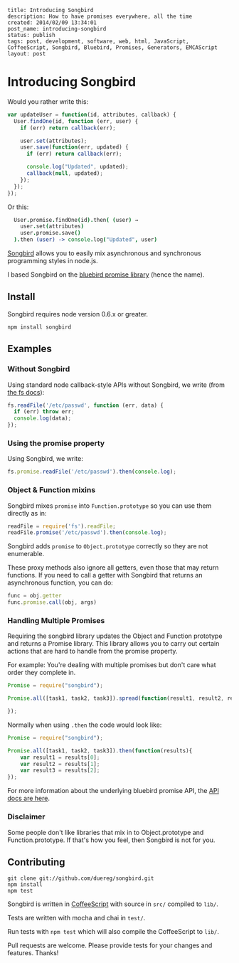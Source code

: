 ﻿```
title: Introducing Songbird
description: How to have promises everywhere, all the time
created: 2014/02/09 13:34:01
post_name: introducing-songbird
status: publish
tags: post, development, software, web, html, JavaScript, CoffeeScript, Songbird, Bluebird, Promises, Generators, EMCAScript
layout: post
```

# Introducing Songbird

Would you rather write this:

```javascript
var updateUser = function(id, attributes, callback) {
  User.findOne(id, function (err, user) {
    if (err) return callback(err);

    user.set(attributes);
    user.save(function(err, updated) {
      if (err) return callback(err);

      console.log("Updated", updated);
      callback(null, updated);
    });
  });
});
```

Or this:

```coffeescript
  User.promise.findOne(id).then( (user) →
    user.set(attributes)
    user.promise.save()
  ).then (user) -> console.log("Updated", user)
```

[Songbird](http://www.github.com/duereg/songbird) allows you to easily mix asynchronous and synchronous programming styles in node.js.

I based Songbird on the [bluebird promise library](https://raw2.github.com/petkaantonov/bluebird/master/API.md) (hence the name).

Install
-------

Songbird requires node version 0.6.x or greater.

```
npm install songbird
```

Examples
-----


### Without Songbird

Using standard node callback-style APIs without Songbird, we write
(from [the fs docs](http://nodejs.org/docs/v0.6.14/api/fs.html#fs_fs_readfile_filename_encoding_callback)):

```javascript
fs.readFile('/etc/passwd', function (err, data) {
  if (err) throw err;
  console.log(data);
});
```

### Using the promise property

Using Songbird, we write:

```javascript
fs.promise.readFile('/etc/passwd').then(console.log);
```

### Object & Function mixins

Songbird mixes `promise` into `Function.prototype` so you can
use them directly as in:

```javascript
readFile = require('fs').readFile;
readFile.promise('/etc/passwd').then(console.log);
```

Songbird adds `promise` to `Object.prototype` correctly so they
are not enumerable.

These proxy methods also ignore all getters, even those that may
return functions. If you need to call a getter with Songbird that returns an
asynchronous function, you can do:

```javascript
func = obj.getter
func.promise.call(obj, args)
```

### Handling Multiple Promises

Requiring the songbird library updates the Object and Function prototype and returns a Promise library. This library allows you to carry out certain actions that are hard to handle from the promise property.

For example: You're dealing with multiple promises but don't care what order they complete in.

```js
Promise = require("songbird");

Promise.all([task1, task2, task3]).spread(function(result1, result2, result3){

});
```

Normally when using `.then` the code would look like:

```js
Promise = require("songbird");

Promise.all([task1, task2, task3]).then(function(results){
    var result1 = results[0];
    var result2 = results[1];
    var result3 = results[2];
});
```

For more information about the underlying bluebird promise API, the [API docs are here](https://raw2.github.com/petkaantonov/bluebird/master/API.md).

### Disclaimer

Some people don't like libraries that mix in to Object.prototype
and Function.prototype. If that's how you feel, then Songbird is not for you.

Contributing
------------

```
git clone git://github.com/duereg/songbird.git
npm install
npm test
```

Songbird is written in [CoffeeScript](http://coffeescript.org) with
source in `src/` compiled to `lib/`.

Tests are written with mocha and chai in `test/`.

Run tests with `npm test` which will also compile the CoffeeScript to
`lib/`.

Pull requests are welcome. Please provide tests for your changes and
features. Thanks!
